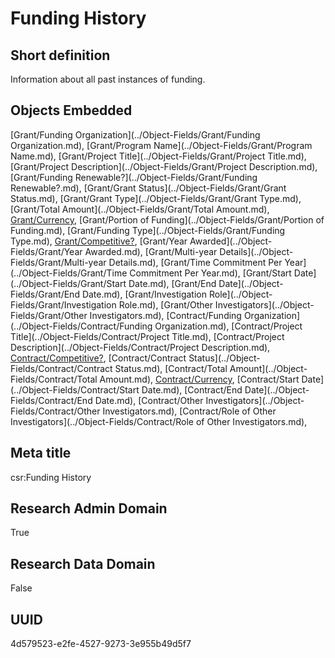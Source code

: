 # Funding History
## Short definition
Information about all past instances of funding.
## Objects Embedded
[Grant/Funding Organization](../Object-Fields/Grant/Funding Organization.md), [Grant/Program Name](../Object-Fields/Grant/Program Name.md), [Grant/Project Title](../Object-Fields/Grant/Project Title.md), [Grant/Project Description](../Object-Fields/Grant/Project Description.md), [Grant/Funding Renewable?](../Object-Fields/Grant/Funding Renewable?.md), [Grant/Grant Status](../Object-Fields/Grant/Grant Status.md), [Grant/Grant Type](../Object-Fields/Grant/Grant Type.md), [Grant/Total Amount](../Object-Fields/Grant/Total Amount.md), [Grant/Currency](../Object-Fields/Grant/Currency.md), [Grant/Portion of Funding](../Object-Fields/Grant/Portion of Funding.md), [Grant/Funding Type](../Object-Fields/Grant/Funding Type.md), [Grant/Competitive?](../Object-Fields/Grant/Competitive?.md), [Grant/Year Awarded](../Object-Fields/Grant/Year Awarded.md), [Grant/Multi-year Details](../Object-Fields/Grant/Multi-year Details.md), [Grant/Time Commitment Per Year](../Object-Fields/Grant/Time Commitment Per Year.md), [Grant/Start Date](../Object-Fields/Grant/Start Date.md), [Grant/End Date](../Object-Fields/Grant/End Date.md), [Grant/Investigation Role](../Object-Fields/Grant/Investigation Role.md), [Grant/Other Investigators](../Object-Fields/Grant/Other Investigators.md), [Contract/Funding Organization](../Object-Fields/Contract/Funding Organization.md), [Contract/Project Title](../Object-Fields/Contract/Project Title.md), [Contract/Project Description](../Object-Fields/Contract/Project Description.md), [Contract/Competitive?](../Object-Fields/Contract/Competitive?.md), [Contract/Contract Status](../Object-Fields/Contract/Contract Status.md), [Contract/Total Amount](../Object-Fields/Contract/Total Amount.md), [Contract/Currency](../Object-Fields/Contract/Currency.md), [Contract/Start Date](../Object-Fields/Contract/Start Date.md), [Contract/End Date](../Object-Fields/Contract/End Date.md), [Contract/Other Investigators](../Object-Fields/Contract/Other Investigators.md), [Contract/Role of Other Investigators](../Object-Fields/Contract/Role of Other Investigators.md), 
## Meta title
csr:Funding History
## Research Admin Domain
True
## Research Data Domain
False
## UUID
4d579523-e2fe-4527-9273-3e955b49d5f7
